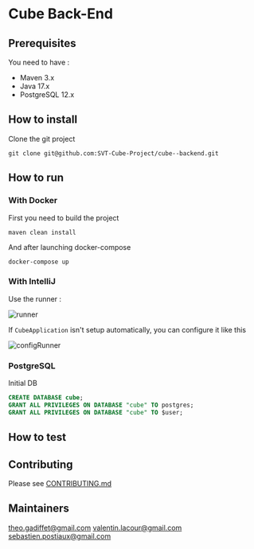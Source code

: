# Cube Back-End

## Prerequisites
You need to have :
* Maven 3.x
* Java 17.x
* PostgreSQL 12.x

## How to install
Clone the git project

```shell
git clone git@github.com:SVT-Cube-Project/cube--backend.git
```

## How to run

### With Docker

First you need to build the project

```shell
maven clean install
```

And after launching docker-compose

```shell
docker-compose up
```

### With IntelliJ

Use the runner :

![runner](https://user-images.githubusercontent.com/56682141/157540985-2da33548-91ec-477d-a299-eba14fc673d8.png)

If `CubeApplication` isn't setup automatically, you can configure it like this

![configRunner](https://user-images.githubusercontent.com/56682141/157540860-eb1e5439-7cc2-4247-ab36-74cb3648bd53.png)

### PostgreSQL

Initial DB

```SQL
CREATE DATABASE cube;
GRANT ALL PRIVILEGES ON DATABASE "cube" TO postgres;
GRANT ALL PRIVILEGES ON DATABASE "cube" TO $user;
```

## How to test

## Contributing

Please see [CONTRIBUTING.md](./CONTRIBUTING.md)

## Maintainers

theo.gadiffet@gmail.com
valentin.lacour@gmail.com
sebastien.postiaux@gmail.com